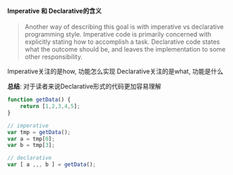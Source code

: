 
#### Imperative 和 Declarative的含义

> Another way of describing this goal is with imperative vs declarative programming style. Imperative code is primarily concerned with explicitly stating how to accomplish a task. Declarative code states what the outcome should be, and leaves the implementation to some other responsibility.

Imperative关注的是how, 功能怎么实现
Declarative关注的是what, 功能是什么

**总结**: 对于读者来说Declarative形式的代码更加容易理解


```javascript
function getData() {
	return [1,2,3,4,5];
}

// imperative
var tmp = getData();
var a = tmp[0];
var b = tmp[3];

// declarative
var [ a ,,, b ] = getData();​
```
